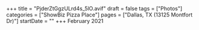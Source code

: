 +++
title = "PjderZtGgzULrd4s_5lO.avif"
draft = false
tags = ["Photos"]
categories = ["ShowBiz Pizza Place"]
pages = ["Dallas, TX (13125 Montfort Dr)"]
startDate = ""
+++
February 2021
